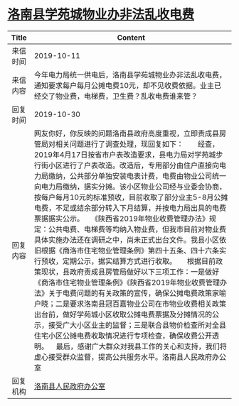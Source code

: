 # <a href="http://www.shangluo.gov.cn/zmhd/ldxxxx.jsp?urltype=leadermail.LeaderMailContentUrl&wbtreeid=1112&leadermailid=5493">洛南县学苑城物业办非法乱收电费</a>
| Title |                                                                                                                                                                                                                                                                                                          Content                                                                                                                                                                                                                                                                                                          |
|:-----:|---------------------------------------------------------------------------------------------------------------------------------------------------------------------------------------------------------------------------------------------------------------------------------------------------------------------------------------------------------------------------------------------------------------------------------------------------------------------------------------------------------------------------------------------------------------------------------------------------------------------------|
| 来信时间  | 2019-10-11                                                                                                                                                                                                                                                                                                                                                                                                                                                                                                                                                                                                                |
| 来信内容  | 今年电力局统一供电后，洛南县学苑城物业办非法乱收电费，通知要求每户每月公摊电费10元，却不见收费依据。业主已经交了物业费，电梯费，卫生费？乱收电费谁来管？                                                                                                                                                                                                                                                                                                                                                                                                                                                                                                                                             |
| 回复时间  | 2019-10-30                                                                                                                                                                                                                                                                                                                                                                                                                                                                                                                                                                                                                |
| 回复内容  | 网友你好，你反映的问题洛南县政府高度重视，立即责成县房管局对相关问题进行了调查处理，现回复如下：　　经查，2019年4月17日按省市户表改造要求，县电力局对学苑城步行街小区进行了户表改造。改造后，专用部分由住户直接向电力局缴纳，公共部分单独安装电表计费，电费由物业公司统一向电力局缴纳，据实分摊。该小区物业公司经与业委会协商，按每户每月10元的标准预收，目前收取了部分业主5-8月公摊电费，不足或结余部分转入下月结算，并按电力局出具的电费票据据实公示。　　《陕西省2019年物业收费管理办法》规定：公共电费、电梯费等均纳入物业费，但我市目前对物业费具体实施办法还在调研之中，尚未正式出台文件。我县小区依旧根据《商洛市住宅物业管理条例》第四十五条、四十六条实行预收，定期公示，据实结算方式进行收取。　　根据目前政策现状，县政府责成县房管局做好以下三项工作：一是做好《商洛市住宅物业管理条例》《陕西省2019年物业收费管理办法》关于电费问题的有关政策的宣传，确保公摊电费政策家喻户晓；二是要求洛南县冠百嘉物业公司在市物业收费相关政策出台前，做好学苑城小区收取公摊电费票据及分摊情况的公示，接受广大小区业主的监督；三是联合县物价检查所对全县住宅小区公摊电费收取情况进行专项检查，确保收费公开透明。    最后，感谢广大群众对我县工作的关心和支持，我们将虚心接受群众监督，提高公共服务水平。洛南县人民政府办公室 |
| 回复机构  | <a href="../../category/agencies/洛南县人民政府办公室.md">洛南县人民政府办公室</a>                                                                                                                                                                                                                                                                                                                                                                                                                                                                                                                                                            |